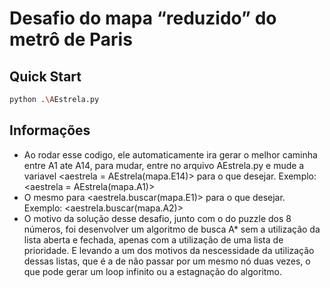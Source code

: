 # Desafio do mapa “reduzido” do metrô de Paris

## Quick Start

```bash
python .\AEstrela.py
```

## Informações

- Ao rodar esse codigo, ele automaticamente ira gerar o melhor caminha entre A1 ate A14, para mudar, entre no arquivo AEstrela.py e mude a variavel <aestrela = AEstrela(mapa.E14)> para o que desejar. Exemplo: <aestrela = AEstrela(mapa.A1)>
- O mesmo para <aestrela.buscar(mapa.E1)> para o que desejar. Exemplo: <aestrela.buscar(mapa.A2)>
- O motivo da solução desse desafio, junto com o do puzzle dos 8 números, foi desenvolver um algoritmo de busca A* sem a utilização da lista aberta e fechada, apenas com a utilização de uma lista de prioridade. E levando a um dos motivos da nescessidade da utilização dessas listas, que é a de não passar por um mesmo nó duas vezes, o que pode gerar um loop infinito ou a estagnação do algoritmo.

